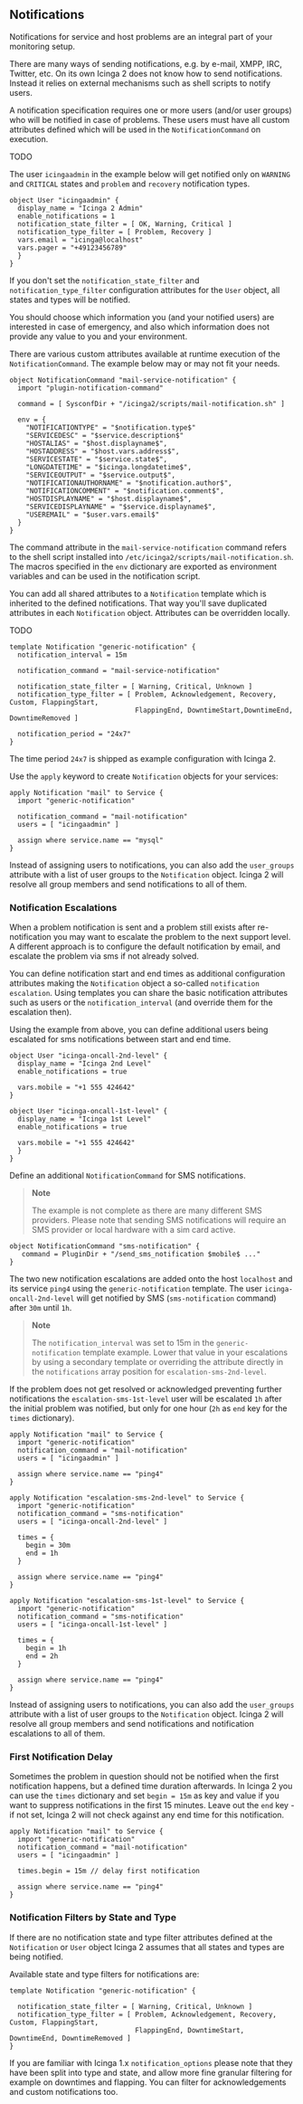 ## <a id="notifications"></a> Notifications

Notifications for service and host problems are an integral part of your
monitoring setup.

There are many ways of sending notifications, e.g. by e-mail, XMPP,
IRC, Twitter, etc. On its own Icinga 2 does not know how to send notifications.
Instead it relies on external mechanisms such as shell scripts to notify users.

A notification specification requires one or more users (and/or user groups)
who will be notified in case of problems. These users must have all custom
attributes defined which will be used in the `NotificationCommand` on execution.

TODO

The user `icingaadmin` in the example below will get notified only on `WARNING` and
`CRITICAL` states and `problem` and `recovery` notification types.
    
    object User "icingaadmin" {
      display_name = "Icinga 2 Admin"
      enable_notifications = 1
      notification_state_filter = [ OK, Warning, Critical ]
      notification_type_filter = [ Problem, Recovery ]
      vars.email = "icinga@localhost"
      vars.pager = "+49123456789"
      }
    }

If you don't set the `notification_state_filter` and `notification_type_filter`
configuration attributes for the `User` object, all states and types will be
notified.

You should choose which information you (and your notified users) are interested in
case of emergency, and also which information does not provide any value to you and
your environment.

There are various custom attributes available at runtime execution of the
`NotificationCommand`. The example below may or may not fit your needs.

    object NotificationCommand "mail-service-notification" {
      import "plugin-notification-command"

      command = [ SysconfDir + "/icinga2/scripts/mail-notification.sh" ]

      env = {
        "NOTIFICATIONTYPE" = "$notification.type$"
        "SERVICEDESC" = "$service.description$"
        "HOSTALIAS" = "$host.displayname$",
        "HOSTADDRESS" = "$host.vars.address$",
        "SERVICESTATE" = "$service.state$",
        "LONGDATETIME" = "$icinga.longdatetime$",
        "SERVICEOUTPUT" = "$service.output$",
        "NOTIFICATIONAUTHORNAME" = "$notification.author$",
        "NOTIFICATIONCOMMENT" = "$notification.comment$",
    	"HOSTDISPLAYNAME" = "$host.displayname$",
        "SERVICEDISPLAYNAME" = "$service.displayname$",
        "USEREMAIL" = "$user.vars.email$"
      }
    }

The command attribute in the `mail-service-notification` command refers to the
shell script installed into `/etc/icinga2/scripts/mail-notification.sh`.
The macros specified in the `env` dictionary are exported as environment
variables and can be used in the notification script.

You can add all shared attributes to a `Notification` template which is inherited
to the defined notifications. That way you'll save duplicated attributes in each
`Notification` object. Attributes can be overridden locally. 

TODO

    template Notification "generic-notification" {
      notification_interval = 15m
    
      notification_command = "mail-service-notification"
  
      notification_state_filter = [ Warning, Critical, Unknown ]
      notification_type_filter = [ Problem, Acknowledgement, Recovery, Custom, FlappingStart,
                                   FlappingEnd, DowntimeStart,DowntimeEnd, DowntimeRemoved ]
  
      notification_period = "24x7"
    }
    
The time period `24x7` is shipped as example configuration with Icinga 2.

Use the `apply` keyword to create `Notification` objects for your services:

    apply Notification "mail" to Service {
      import "generic-notification"
  
      notification_command = "mail-notification"
      users = [ "icingaadmin" ]

      assign where service.name == "mysql"
    }
    
Instead of assigning users to notifications, you can also add the `user_groups`
attribute with a list of user groups to the `Notification` object. Icinga 2 will
resolve all group members and send notifications to all of them.

### <a id="notification-escalations"></a> Notification Escalations

When a problem notification is sent and a problem still exists after re-notification
you may want to escalate the problem to the next support level. A different approach
is to configure the default notification by email, and escalate the problem via sms
if not already solved.

You can define notification start and end times as additional configuration
attributes making the `Notification` object a so-called `notification escalation`.
Using templates you can share the basic notification attributes such as users or the
`notification_interval` (and override them for the escalation then).

Using the example from above, you can define additional users being escalated for sms
notifications between start and end time.

    object User "icinga-oncall-2nd-level" {
      display_name = "Icinga 2nd Level"
      enable_notifications = true

      vars.mobile = "+1 555 424642"
    }
    
    object User "icinga-oncall-1st-level" {
      display_name = "Icinga 1st Level"
      enable_notifications = true

      vars.mobile = "+1 555 424642"
      }
    }
    
Define an additional `NotificationCommand` for SMS notifications.

> **Note**
>
> The example is not complete as there are many different SMS providers.
> Please note that sending SMS notifications will require an SMS provider
> or local hardware with a sim card active.

    object NotificationCommand "sms-notification" {
       command = PluginDir + "/send_sms_notification $mobile$ ..."
    }
    
The two new notification escalations are added onto the host `localhost`
and its service `ping4` using the `generic-notification` template.
The user `icinga-oncall-2nd-level` will get notified by SMS (`sms-notification`
command) after `30m` until `1h`.

> **Note**
>
> The `notification_interval` was set to 15m in the `generic-notification`
> template example. Lower that value in your escalations by using a secondary
> template or overriding the attribute directly in the `notifications` array
> position for `escalation-sms-2nd-level`.

If the problem does not get resolved or acknowledged preventing further notifications
the `escalation-sms-1st-level` user will be escalated `1h` after the initial problem was
notified, but only for one hour (`2h` as `end` key for the `times` dictionary). 

    apply Notification "mail" to Service {
      import "generic-notification"
      notification_command = "mail-notification"
      users = [ "icingaadmin" ]
  
      assign where service.name == "ping4"
    }

    apply Notification "escalation-sms-2nd-level" to Service {
      import "generic-notification"
      notification_command = "sms-notification"
      users = [ "icinga-oncall-2nd-level" ]
          
      times = {
        begin = 30m
        end = 1h
      }

      assign where service.name == "ping4"
    }

    apply Notification "escalation-sms-1st-level" to Service {
      import "generic-notification"
      notification_command = "sms-notification"
      users = [ "icinga-oncall-1st-level" ]
          
      times = {
        begin = 1h
        end = 2h
      }

      assign where service.name == "ping4"
    }        
    
Instead of assigning users to notifications, you can also add the `user_groups`
attribute with a list of user groups to the `Notification` object. Icinga 2 will
resolve all group members and send notifications and notification escalations to
all of them.

### <a id="first-notification-delay"></a> First Notification Delay

Sometimes the problem in question should not be notified when the first notification
happens, but a defined time duration afterwards. In Icinga 2 you can use the `times`
dictionary and set `begin = 15m` as key and value if you want to suppress notifications
in the first 15 minutes. Leave out the `end` key - if not set, Icinga 2 will not check against any
end time for this notification.

    apply Notification "mail" to Service {
      import "generic-notification"
      notification_command = "mail-notification"
      users = [ "icingaadmin" ]
          
      times.begin = 15m // delay first notification

      assign where service.name == "ping4"
    }
    
### <a id="notification-filters-state-type"></a> Notification Filters by State and Type

If there are no notification state and type filter attributes defined at the `Notification`
or `User` object Icinga 2 assumes that all states and types are being notified.

Available state and type filters for notifications are:

    template Notification "generic-notification" {
  
      notification_state_filter = [ Warning, Critical, Unknown ]
      notification_type_filter = [ Problem, Acknowledgement, Recovery, Custom, FlappingStart,
                                   FlappingEnd, DowntimeStart, DowntimeEnd, DowntimeRemoved ]
    }

If you are familiar with Icinga 1.x `notification_options` please note that they have been split
into type and state, and allow more fine granular filtering for example on downtimes and flapping.
You can filter for acknowledgements and custom notifications too. 
